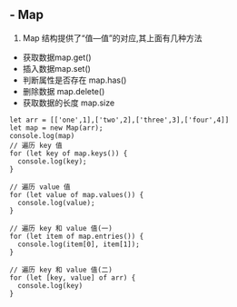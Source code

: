 ## - Map
1. Map 结构提供了“值—值”的对应,其上面有几种方法
  - 获取数据map.get()
  - 插入数据map.set()
  - 判断属性是否存在 map.has()
  - 删除数据 map.delete()
  - 获取数据的长度 map.size
```
let arr = [['one',1],['two',2],['three',3],['four',4]]
let map = new Map(arr);
console.log(map)
// 遍历 key 值
for (let key of map.keys()) {
  console.log(key);
}

// 遍历 value 值
for (let value of map.values()) {
  console.log(value);
}

// 遍历 key 和 value 值(一)
for (let item of map.entries()) {
  console.log(item[0], item[1]);
}

// 遍历 key 和 value 值(二)
for (let [key, value] of arr) {
  console.log(key)
}
```